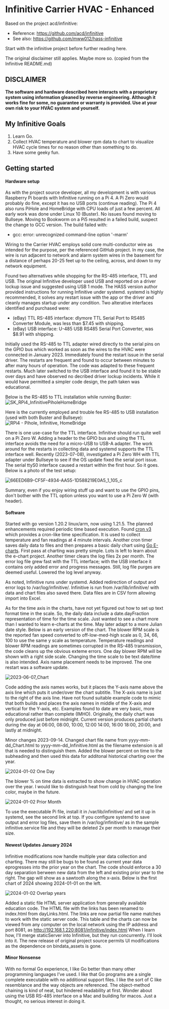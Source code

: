 # Infinitive Carrier HVAC - Enhanced
Based on the project acd/infinitive:

* Reference:	https://github.com/acd/infinitive
* See also:	https://github.com/mww012/hass-infinitive

Start with the infinitive project before further reading here.

The original disclaimer still applies. Maybe more so. (copied from the Infinitive README.md)

## **DISCLAIMER**
**The software and hardware described here interacts with a proprietary system using information gleaned by reverse engineering.  Although it works fine for some, no guarantee or warranty is provided.  Use at your own risk to your HVAC system and yourself.**

## My Infinitive Goals
1. Learn Go.
2. Collect HVAC temperature and blower rpm data to chart to visualize HVAC cycle times for no reason other than something to do.
3. Have some geeky fun.

## Getting started

#### Hardware setup
As with the project source developer, all my development is with various Raspberry Pi boards with Infinitive running on a Pi 4. A Pi Zero would probably do fine, except it has no USB ports (continue reading). The Pi 4 also runs PiHole and HomeBridge with CPU loads of just a few percent. All early work was done under Linux 10 (Buster). No issues found moving to Bullseye. Moving to Bookworm on a Pi5 resulted in a failed build, suspect the change to GCC version. The build failed with:

* gcc: error: unrecognized command-line option '-marm'

Wiring to the Carrier HVAC employs solid core multi-conductor wire as intended for the purpose, per the referenced GitHub project. In my case, the wire is run adjacent to network and alarm system wires in the basement for a distance of perhaps 20-25 feet up to the ceiling, across, and down to my network equipment.

Found two alternatives while shopping for the RS-485 interface, TTL and USB. The original Infinitive developer used USB and reported on a driver lockup issue and suggested using USB 1 mode. The HASS version author provided instructions for running Infinitive under systemd. systemd is highly recommended, it solves any restart issue with the app or the driver and cleanly manages startup under any condition. Two alterative interfaces identified and purchased were:
* (eBay) TTL RS-485 interface:	dlymore TTL Serial Port to RS485 Converter Module, was less than $7.45 with shipping.
* (eBay) USB interface:	U-485 USB RS485 Serial Port Converter, was $8.91 with shipping.

Initially used the RS-485 to TTL adapter wired directly to the serial pins on the GPIO bus which worked as soon as the wires to the HVAC were connected in January 2023. Immediately found the restart issue in the serial driver. The restarts are frequent and found to occur between minutes to after many hours of operation. The code was adapted to these frequent restarts. Much later switched to the USB interface and found it to be stable over days and have observed no decribed driver lockup incidents. While it would have permitted a simpler code design, the path taken was educational.

Below is the RS-485 to TTL installation while running Buster:
![SK_RPi4_InfinitivePiholeHomeBridge](https://github.com/skutoroff/Infinitive-Carrier-HVAC-Enhanced/assets/7796742/19ddfaa0-1728-4202-bb1f-d3513628fa46)

Here is the currently employed and trouble fee RS-485 to USB installation (used with both Buster and Bullseye):
![RPi4 - Pihole, Infinitive, HomeBridge](https://github.com/skutoroff/Infinitive-Carrier-HVAC-Enhanced/assets/7796742/815b2c45-3293-4887-b96b-e94e5250f19e)

There is one use-case for the TTL interface. Infinitive should run quite well on a Pi Zero W. Adding a header to the GPIO bus and using the TTL interface avoids the need for a micro-USB to USB-A adapter. The work around for the restarts in collecting data and systemd supports the TTL interface well. Recently (2023-07-08), investigated a Pi Zero WH with TTL adapter under Bullseye to see if the OS update fixed the serial port issue. The serial ttyS0 interface caused a restart within the first hour. So it goes. Below is a photo of the test setup:

![66EED6B9-CF5F-4934-AA55-1D588219E0A5_1_105_c](https://github.com/skutoroff/Infinitive-Carrier-HVAC-Enhanced/assets/7796742/49ce5bc9-0c30-41df-8311-b8b5a3c7527f)

Summary, even if you enjoy wiring stuff up and want to use the GPIO pins, don't bother with the TTL option unless you want to use a Pi Zero W (with header).

#### Software

Started with go version 1.20.2 linux/arm, now using 1.21.5. The planned enhancements required periodic time based execution. Found [cron v3](https://github.com/robfig/cron) which provides a cron-like time specification. It is used to collect temperature and fan readings at 4 minute intervals. Another cron timer saves daily data to files and then prepares a basic daily chart using [Go E-charts](https://github.com/go-echarts/go-echarts). First pass at charting was pretty simple. Lots is left to learn about the e-chart project. Another timer clears the log files 2x per month.
The error log file grew fast with the TTL interface; with the USB interface it contains only added error and progress messages. Still, log file purges are deemed useful. Lowered the log level anyway.

As noted, Infinitive runs under systemd. Added redirection of output and error logs to /var/log/infinitive/. Infinitive is run from /var/lib/infinitive/ with data and chart files also saved there. Data files are in CSV form allowing import into Excel.

As for the time axis in the charts, have not yet figured out how to set up text format time in the scale. So, the daily data include a date.dayFraction representation of time for the time scale. Just wanted to see a chart more than I wanted to learn e-charts at the time. May later adapt to a more Julian date style. Below is an early version of the chart. The blower RPM scale is the reported fan speed converted to off-low-med-high scale as 0, 34, 66, 100 to use the same y scale as temperature. Temperature readings and blower RPM readings are sometimes corrupted in the RS-485 transmission, the code cleans up the obvious exteme errors. One day blower RPM will be shown with a right side scale. Changing the time scale to be text date/time is also intended. Axis name placement needs to be improved.  The one restart was a software update.

![2023-06-07_Chart](https://github.com/skutoroff/Infinitive-Carrier-HVAC-Enhanced/assets/7796742/988c611f-15f8-4f63-83ff-301a5c5c855a)

Code adding the axis names works, but it places the Y-axis name above the axis line which puts it under/over the chart subtitle. The X-axis name is just to the right of the axis line. Have not found suitable example code to mimic that both builds and places the axis names in middle of the X-axis and vertical for the Y-axis, etc. Examples found to date are very basic, more educational rather than complete (IMHO). Originally, the daily chart was only produced just before midnight. Current version produces partial charts during the day at 06:00, 08:00, 10:00, 12:00 14:00, 16:00 18:00, 20:00, and lastly at midnight.

Minor changes 2023-09-14. Changed chart file name from yyyy-mm-dd_Chart.html to yyyy-mm-dd_Infinitive.html as the filename extension is all that is needed to distinguish them. Added the blower percent on time to the subheading and then used this data for additonal historical charting over the year.

![2024-01-02 One Day](https://github.com/skutoroff/Infinitive-Carrier-HVAC-Enhanced/assets/7796742/3af765ac-c6ca-45ab-aa58-3e29ebb5889c)

The blower % on time data is extracted to show change in HVAC operation over the year. I would like to distinguish heat from cold by changing the line color, maybe in the future.

![2024-01-02 Prior Month](https://github.com/skutoroff/Infinitive-Carrier-HVAC-Enhanced/assets/7796742/f144fedd-a1c3-4e82-9bcd-58e1c2e50216)

To use the executable Pi file, install it in /var/lib/infinitive/ and set it up in systemd, see the second link at top. If you configure systemd to save output and error log files, save them in /var/log/infinitive/ as in the sample infinitive.service file and they will be deleted 2x per month to manage their size.

#### Newest Updates January 2024

Infinitive modifications now handle multiple year data collection and charting. There may still be bugs to be found as current year data eprogresses into the prior year on the chart. The code should enforce a 30 day separation berween new data from the left and existing prior year to the right. The gap will show as a sawtooth along the x-axis. Below is the first chart of 2024 showing 2024-01-01 on the left.

![2024-01-02 Overlap years](https://github.com/skutoroff/Infinitive-Carrier-HVAC-Enhanced/assets/7796742/a18c0211-a3c9-4a55-845e-dd5149c8f8e5)

Added a static file HTML server application from generally available education code. The HTML file with the links has been renamed to index.html from dayLinks.html. The links are now partial file name matches to work with the static server code. This table and the charts can now be viewed from any computer on the local network using the IP address and port 8081, as http://192.168.1.220:8081/infinitive/index.html
When I learn how, I'll merge staticServer into Infinitive, but they run concurrently. I'll look into it.
The new release of original project source permits UI modifications as the dependence on bindata_assets is gone.

#### Minor Nonsense
With no formal Go experience, I like Go better than many other programming languages I’ve used. I like that Go programs are a single complete executable with no additional support files. I like the sort of C like resemblance and the way objects are referenced. The object-method chaining is kind of neat, but hindered readability at first. Wonder about using the USB RS-485 interface on a Mac and building for macos. Just a thought, no serious interest in doing it.

